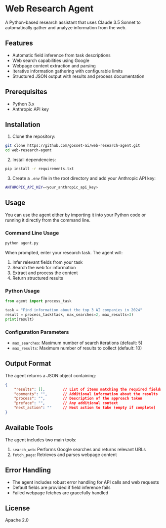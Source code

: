# Web Research Agent

A Python-based research assistant that uses Claude 3.5 Sonnet to automatically gather and analyze information from the web.

## Features

- Automatic field inference from task descriptions
- Web search capabilities using Google
- Webpage content extraction and parsing
- Iterative information gathering with configurable limits
- Structured JSON output with results and process documentation

## Prerequisites

- Python 3.x
- Anthropic API key

## Installation

1. Clone the repository:

```bash
git clone https://github.com/gosset-ai/web-research-agent.git
cd web-research-agent
```

2. Install dependencies:

```bash
pip install -r requirements.txt
```

3. Create a `.env` file in the root directory and add your Anthropic API key:

```bash
ANTHROPIC_API_KEY=<your_anthropic_api_key>
```

## Usage

You can use the agent either by importing it into your Python code or running it directly from the command line.

### Command Line Usage


```bash
python agent.py
```

When prompted, enter your research task. The agent will:
1. Infer relevant fields from your task
2. Search the web for information
3. Extract and process the content
4. Return structured results

### Python Usage

```python
from agent import process_task

task = "Find information about the top 3 AI companies in 2024"
result = process_task(task, max_searches=2, max_results=3)
print(result)
```

### Configuration Parameters

- `max_searches`: Maximum number of search iterations (default: 5)
- `max_results`: Maximum number of results to collect (default: 10)

## Output Format

The agent returns a JSON object containing:

```json
{
    "results": [],        // List of items matching the required fields
    "comments": "",       // Additional information about the results
    "process": "",        // Description of the approach taken
    "preface": "",        // Any additional context
    "next_action": ""     // Next action to take (empty if complete)
}
```

## Available Tools

The agent includes two main tools:

1. `search_web`: Performs Google searches and returns relevant URLs
2. `fetch_page`: Retrieves and parses webpage content

## Error Handling

- The agent includes robust error handling for API calls and web requests
- Default fields are provided if field inference fails
- Failed webpage fetches are gracefully handled

## License

Apache 2.0


